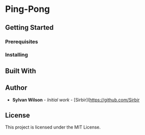 # Ping-Pong

## Getting Started 

### Prerequisites

### Installing 

## Built With

## Author
* **Sylvan Wilson** - *Initial work* - [Sirbir](https://github.com/Sirbir

## License
This project is licensed under the MIT License.
